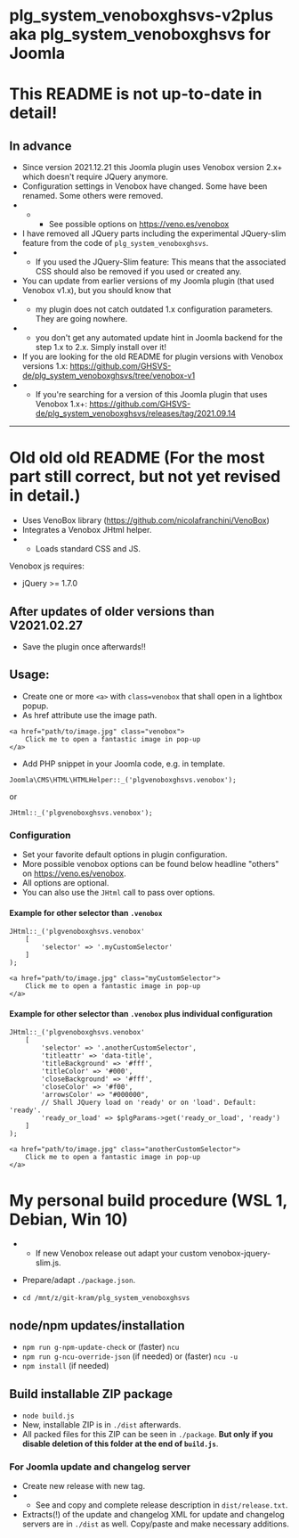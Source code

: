 # plg_system_venoboxghsvs-v2plus aka plg_system_venoboxghsvs for Joomla

# This README is not up-to-date in detail!

## In advance
- Since version 2021.12.21 this Joomla plugin uses Venobox version 2.x+ which doesn't require JQuery anymore.
- Configuration settings in Venobox have changed. Some have been renamed. Some others were removed.
- - - See possible options on https://veno.es/venobox
- I have removed all JQuery parts including the experimental JQuery-slim feature from the code of `plg_system_venoboxghsvs`.
- - If you used the JQuery-Slim feature: This means that the associated CSS should also be removed if you used or created any.
- You can update from earlier versions of my Joomla plugin (that used Venobox v1.x), but you should know that
- - my plugin does not catch outdated 1.x configuration parameters. They are going nowhere.
- - you don't get any automated update hint in Joomla backend for the step 1.x to 2.x. Simply install over it!
- If you are looking for the old README for plugin versions with Venobox versions 1.x: https://github.com/GHSVS-de/plg_system_venoboxghsvs/tree/venobox-v1
- - If you're searching for a version of this Joomla plugin that uses Venobox 1.x+: https://github.com/GHSVS-de/plg_system_venoboxghsvs/releases/tag/2021.09.14


------
# Old old old README (For the most part still correct, but not yet revised in detail.)

- Uses VenoBox library (https://github.com/nicolafranchini/VenoBox)
- Integrates a Venobox JHtml helper.
- - Loads standard CSS and JS.

Venobox js requires:
- jQuery >= 1.7.0

## After updates of older versions than V2021.02.27
- Save the plugin once afterwards!!

## Usage:

- Create one or more `<a>` with `class=venobox` that shall open in a lightbox popup.
- As href attribute use the image path.

```
<a href="path/to/image.jpg" class="venobox">
	Click me to open a fantastic image in pop-up
</a>
```
- Add PHP snippet in your Joomla code, e.g. in template.

```
Joomla\CMS\HTML\HTMLHelper::_('plgvenoboxghsvs.venobox');
```
or
```
JHtml::_('plgvenoboxghsvs.venobox');
```
### Configuration
- Set your favorite default options in plugin configuration.
- More possible venobox options can be found below headline "others" on https://veno.es/venobox.
- All options are optional.
- You can also use the `JHtml` call to pass over options.

#### Example for other selector than `.venobox`

```
JHtml::_('plgvenoboxghsvs.venobox'
	[
		'selector' => '.myCustomSelector'
	]
);
```

```
<a href="path/to/image.jpg" class="myCustomSelector">
	Click me to open a fantastic image in pop-up
</a>
```
#### Example for other selector than `.venobox` plus individual configuration


```
JHtml::_('plgvenoboxghsvs.venobox'
	[
		'selector' => '.anotherCustomSelector',
		'titleattr' => 'data-title',
		'titleBackground' => '#fff',
		'titleColor' => '#000',
		'closeBackground' => '#fff',
		'closeColor' => '#f00',
		'arrowsColor' => "#000000",
		// Shall JQuery load on 'ready' or on 'load'. Default: 'ready'.
		'ready_or_load' => $plgParams->get('ready_or_load', 'ready')
	]
);
```

```
<a href="path/to/image.jpg" class="anotherCustomSelector">
	Click me to open a fantastic image in pop-up
</a>
```

# My personal build procedure (WSL 1, Debian, Win 10)
- - If new Venobox release out adapt your custom venobox-jquery-slim.js.

- Prepare/adapt `./package.json`.
- `cd /mnt/z/git-kram/plg_system_venoboxghsvs`

## node/npm updates/installation
- `npm run g-npm-update-check` or (faster) `ncu`
- `npm run g-ncu-override-json` (if needed) or (faster) `ncu -u`
- `npm install` (if needed)

## Build installable ZIP package
- `node build.js`
- New, installable ZIP is in `./dist` afterwards.
- All packed files for this ZIP can be seen in `./package`. **But only if you disable deletion of this folder at the end of `build.js`**.

### For Joomla update and changelog server
- Create new release with new tag.
- - See and copy and complete release description in `dist/release.txt`.
- Extracts(!) of the update and changelog XML for update and changelog servers are in `./dist` as well. Copy/paste and make necessary additions.
